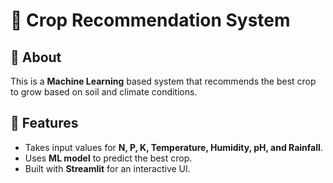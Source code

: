 # 🌾 Crop Recommendation System

## 📌 About
This is a **Machine Learning** based system that recommends the best crop to grow based on soil and climate conditions.

## 🚀 Features
- Takes input values for **N, P, K, Temperature, Humidity, pH, and Rainfall**.
- Uses **ML model** to predict the best crop.
- Built with **Streamlit** for an interactive UI.
